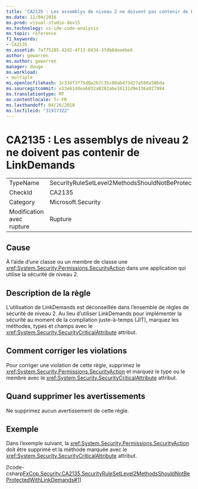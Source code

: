 ```yaml
---
title: 'CA2135 : Les assemblys de niveau 2 ne doivent pas contenir de LinkDemands'
ms.date: 11/04/2016
ms.prod: visual-studio-dev15
ms.technology: vs-ide-code-analysis
ms.topic: reference
f1_keywords:
- CA2135
ms.assetid: 7a775285-42d2-4f13-8434-3fdb0deeebe6
author: gewarren
ms.author: gewarren
manager: douge
ms.workload:
- multiple
ms.openlocfilehash: 2c33df3775d0a267c35c80abd73d27a580a586da
ms.sourcegitcommit: e13e61ddea6032a8282abe16131d9e136a927984
ms.translationtype: MT
ms.contentlocale: fr-FR
ms.lasthandoff: 04/26/2018
ms.locfileid: "31917322"
---
```

# <a name="ca2135-level-2-assemblies-should-not-contain-linkdemands"></a>CA2135 : Les assemblys de niveau 2 ne doivent pas contenir de LinkDemands
|||
|-|-|
|TypeName|SecurityRuleSetLevel2MethodsShouldNotBeProtectedWithLinkDemands|
|CheckId|CA2135|
|Category|Microsoft.Security|
|Modification avec rupture|Rupture|

## <a name="cause"></a>Cause
 À l’aide d’une classe ou un membre de classe une <xref:System.Security.Permissions.SecurityAction> dans une application qui utilise la sécurité de niveau 2.

## <a name="rule-description"></a>Description de la règle
 L’utilisation de LinkDemands est déconseillée dans l’ensemble de règles de sécurité de niveau 2. Au lieu d’utiliser LinkDemands pour implémenter la sécurité au moment de la compilation juste-à-temps (JIT), marquez les méthodes, types et champs avec le <xref:System.Security.SecurityCriticalAttribute> attribut.

## <a name="how-to-fix-violations"></a>Comment corriger les violations
 Pour corriger une violation de cette règle, supprimez le <xref:System.Security.Permissions.SecurityAction> et marquez le type ou le membre avec le <xref:System.Security.SecurityCriticalAttribute> attribut.

## <a name="when-to-suppress-warnings"></a>Quand supprimer les avertissements
 Ne supprimez aucun avertissement de cette règle.

## <a name="example"></a>Exemple
 Dans l’exemple suivant, la <xref:System.Security.Permissions.SecurityAction> doit être supprimé et la méthode marquée avec le <xref:System.Security.SecurityCriticalAttribute> attribut.

 [!code-csharp[FxCop.Security.CA2135.SecurityRuleSetLevel2MethodsShouldNotBeProtectedWithLinkDemands#1](../code-quality/codesnippet/CSharp/ca2135-level-2-assemblies-should-not-contain-linkdemands_1.cs)]